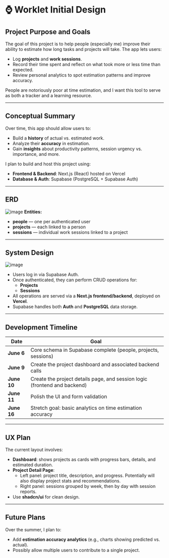 # ⌚ Worklet Initial Design

## Project Purpose and Goals

The goal of this project is to help people (especially me) improve their ability to estimate how long tasks and projects will take. The app lets users:

- Log **projects** and **work sessions**.
- Record their time spent and reflect on what took more or less time than expected.
- Review personal analytics to spot estimation patterns and improve accuracy.

People are notoriously poor at time estimation, and I want this tool to serve as both a tracker and a learning resource.

---

## Conceptual Summary

Over time, this app should allow users to:
- Build a **history** of actual vs. estimated work.
- Analyze their **accuracy** in estimation.
- Gain **insights** about productivity patterns, session urgency vs. importance, and more.

I plan to build and host this project using:

- **Frontend & Backend**: Next.js (React) hosted on Vercel
- **Database & Auth**: Supabase (PostgreSQL + Supabase Auth)

---

## ERD

![image](https://github.com/user-attachments/assets/d8ab1608-22ec-46f7-9ba3-e6d7e5b173f0)
**Entities:**

- **people** — one per authenticated user
- **projects** — each linked to a person
- **sessions** — individual work sessions linked to a project

---

## System Design

![image](https://github.com/user-attachments/assets/c47dc233-c5b5-44e0-9392-714551e91849)

- Users log in via Supabase Auth.
- Once authenticated, they can perform CRUD operations for:
  - **Projects**
  - **Sessions**
- All operations are served via a **Next.js frontend/backend**, deployed on **Vercel**.
- Supabase handles both **Auth** and **PostgreSQL** data storage.

---

## Development Timeline

| Date       | Goal                                                                 |
|------------|----------------------------------------------------------------------|
| **June 6** | Core schema in Supabase complete (people, projects, sessions)       |
| **June 9** | Create the project dashboard and associated backend calls        |
| **June 10** | Create the project details page, and session logic (frontend and backend)             |
| **June 11** | Polish the UI and form validation |
| **June 16**| Stretch goal: basic analytics on time estimation accuracy           |

---

## UX Plan

The current layout involves:
- **Dashboard**: shows projects as cards with progress bars, details, and estimated duration.
- **Project Detail Page**:
  - Left panel: project title, description, and progress. Potentially will also display project stats and recommendations. 
  - Right panel: sessions grouped by week, then by day with session reports.
- Use **shadcn/ui** for clean design.

---

## Future Plans

Over the summer, I plan to:
- Add **estimation accuracy analytics** (e.g., charts showing predicted vs. actual).
- Possibly allow multiple users to contribute to a single project.
